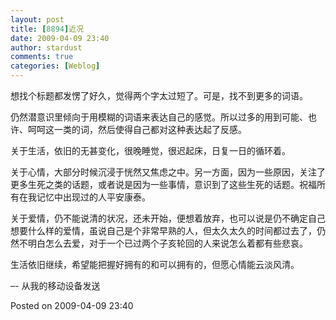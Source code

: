 ```yaml
---
layout: post
title: [8894]近况
date: 2009-04-09 23:40
author: stardust
comments: true
categories: [Weblog]
---
```

想找个标题都发愣了好久，觉得两个字太过短了。可是，找不到更多的词语。

仍然潜意识里倾向于用模糊的词语来表达自己的感觉。所以过多的用到可能、也许、呵呵这一类的词，然后使得自己都对这种表达起了反感。

关于生活，依旧的无甚变化，很晚睡觉，很迟起床，日复一日的循环着。

关于心情，大部分时候沉浸于恍然又焦虑之中。另一方面，因为一些原因，关注了更多生死之类的话题，或者说是因为一些事情，意识到了这些生死的话题。祝福所有在我记忆中出现过的人平安康泰。

关于爱情，仍不能说清的状况，还未开始，便想着放弃，也可以说是仍不确定自己想要什么样的爱情，虽说自己是个非常早熟的人，但太久太久的时间都过去了，仍然不明白怎么去爱，对于一个已过两个子亥轮回的人来说怎么着都有些悲哀。

生活依旧继续，希望能把握好拥有的和可以拥有的，但愿心情能云淡风清。

–- 从我的移动设备发送

Posted on 2009-04-09 23:40

